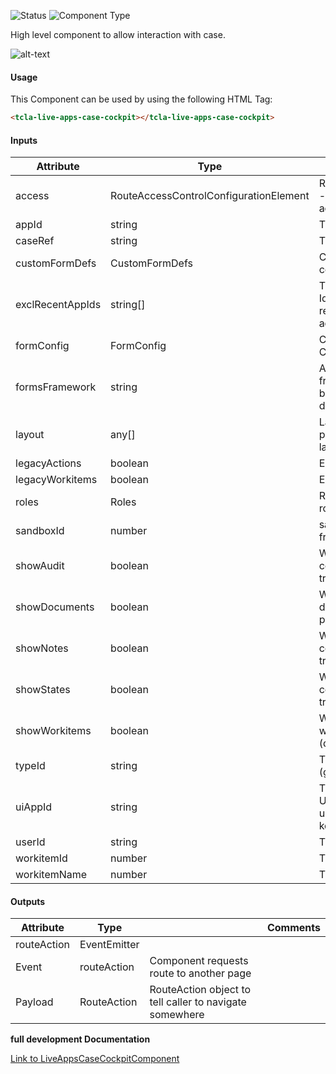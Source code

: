 
![Status][auto] ![Component Type][major] <!--Component Meta {"created_by":"Auto", "reviewed_by":"Auto", "last_modified_by":"Auto", "comment":"high level component"} Component Meta -->


<p>High level component to allow interaction with case.</p>

<p>  <img src="../live-apps-case-cockpit.png" alt="alt-text" class="img-responsive" title="Image"></p>



#### Usage


This Component can be used by using the following HTML Tag:

```html
<tcla-live-apps-case-cockpit></tcla-live-apps-case-cockpit>
```

#### Inputs

Attribute | Type | Comments
--- | --- | ---
access | RouteAccessControlConfigurationElement | RouteAccessControlConfig - basically the config for access control
appId | string | The LA Application Id
caseRef | string | The case reference
customFormDefs | CustomFormDefs | Custom Form configuration file
exclRecentAppIds | string[] | The list of LA Application Ids you want to mark as recent cases when accessed
formConfig | FormConfig | Custom Form Layout Configuration
formsFramework | string | Allow override of forms frameworkOptions: bootstrap-4 or material-design
layout | any[] | Layout object that can be passed to override default layout of the form renderer
legacyActions | boolean | Enable legacy actions
legacyWorkitems | boolean | Enable legacy workitems
roles | Roles | Roles - The users current roles
sandboxId | number | sandboxId - this comes from claims resolver
showAudit | boolean | Whether to show audit in context panel (default true)
showDocuments | boolean | Whether to show documents in context panel (default true)
showNotes | boolean | Whether to show notes in context panel (default true)
showStates | boolean | Whether to show states in context panel (default true)
showWorkitems | boolean | Whether to show workitems in context panel (default true)
typeId | string | The LA Application Type Id (generally 1)
uiAppId | string | The Application ID of the UI (should ideally be unique as it is shared state key)
userId | string | The ID of the logged user
workitemId | number | The workitem Id
workitemName | number | The workitem Name

#### Outputs

Attribute | Type |   | Comments
--- | --- | --- | ---
routeAction | EventEmitter<RouteAction> |   |  
  | Event |  routeAction  |  Component requests route to another page
  | Payload |  RouteAction  |  RouteAction object to tell caller to navigate somewhere


<b>full development Documentation</b>

[Link to LiveAppsCaseCockpitComponent](https://tibcosoftware.github.io/TCSTK-Libdocs/libdocs/tc-liveapps-lib/components/LiveAppsCaseCockpitComponent.html)


[auto]: https://img.shields.io/badge/Status-auto%20generated-lightgrey.svg?style=flat "auto generated"

[manually]: https://img.shields.io/badge/Status-manually%20created-yellow.svg?style=flat "manually created"

[draft]: https://img.shields.io/badge/Status-draft-red.svg?style=flat "draft"

[review]: https://img.shields.io/badge/Status-need%20review-yellowgreen.svg?style=flat "need review"

[review done]: https://img.shields.io/badge/Status-review%20done-green.svg?style=flat "review done"

[finalized]: https://img.shields.io/badge/Status-finalized-brightgreen.svg?style=flat "finalized"

[top]: https://img.shields.io/badge/Component%20Type-Top-blue.svg?style=flat "top Component"

[major]: https://img.shields.io/badge/Component%20Type-major%20Component-blue.svg?style=flat "major Component"

[minor]: https://img.shields.io/badge/Component%20Type-minor%20Component-blue.svg?style=flat "minor Component"



